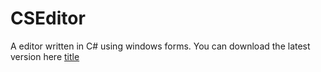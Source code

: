 # CSEditor
A editor written in C# using windows forms.
You can download the latest version here [title](https://github.com/Bojidarist/CSEditor/releases)